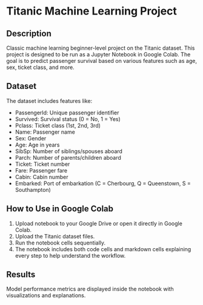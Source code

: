 # Titanic Machine Learning Project

## Description
Classic machine learning beginner-level project on the Titanic dataset. This project is designed to be run as a Jupyter Notebook in Google Colab. The goal is to predict passenger survival based on various features such as age, sex, ticket class, and more.

## Dataset
The dataset includes features like:
- PassengerId: Unique passenger identifier
- Survived: Survival status (0 = No, 1 = Yes)
- Pclass: Ticket class (1st, 2nd, 3rd)
- Name: Passenger name
- Sex: Gender
- Age: Age in years
- SibSp: Number of siblings/spouses aboard
- Parch: Number of parents/children aboard
- Ticket: Ticket number
- Fare: Passenger fare
- Cabin: Cabin number
- Embarked: Port of embarkation (C = Cherbourg, Q = Queenstown, S = Southampton)
 
## How to Use in Google Colab
1. Upload notebook to your Google Drive or open it directly in Google Colab.
2. Upload the Titanic dataset files.
3. Run the notebook cells sequentially.
4. The notebook includes both code cells and markdown cells explaining every step to help understand the workflow.

## Results
Model performance metrics are displayed inside the notebook with visualizations and explanations.
